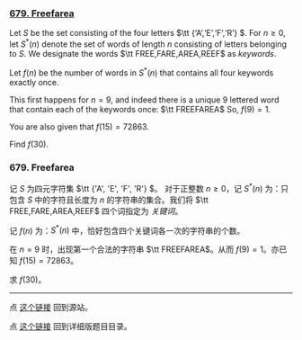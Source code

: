 ### [679. Freefarea](https://projecteuler.net/problem=679)

Let $S$ be the set consisting of the four letters $\tt \{‘A’,‘E’,‘F’,‘R’\} $.
For $n \geq 0$, let $S^{*}(n)$ denote the set of words of length $n$ consisting of letters belonging to $S$.
We designate the words $\tt FREE,FARE,AREA,REEF$ as *keywords*.

Let $f(n)$ be the number of words in $S^{*}(n)$ that contains all four keywords exactly once.

This first happens for $n=9$, and indeed there is a unique $9$ lettered word that contain each of the keywords once: $\tt FREEFAREA$
So, $f(9) = 1$.

You are also given that $f(15)=72863$.

Find $f(30)$.

### 679. Freefarea

记 $S$ 为四元字符集 $\tt \{'A', 'E', 'F', 'R'\} $。
对于正整数 $n \geq 0$，记 $S^{*}(n)$ 为：只包含 $S$ 中的字符且长度为 $n$ 的字符串的集合。我们将 $\tt FREE,FARE,AREA,REEF$ 四个词指定为 *关键词*。

记 $f(n)$ 为：$S^{*}(n)$ 中，恰好包含四个关键词各一次的字符串的个数。

在 $n=9$ 时，出现第一个合法的字符串 $\tt FREEFAREA$。从而 $f(9) = 1$。亦已知 $f(15)=72863$。

求 $f(30)$。

---

点 [这个链接](https://fsy-juruo.github.io/pe-chinese-translation/) 回到源站。

点 [这个链接](https://fsy-juruo.github.io/pe-chinese-translation/detailed_content_archives.html) 回到详细版题目目录。